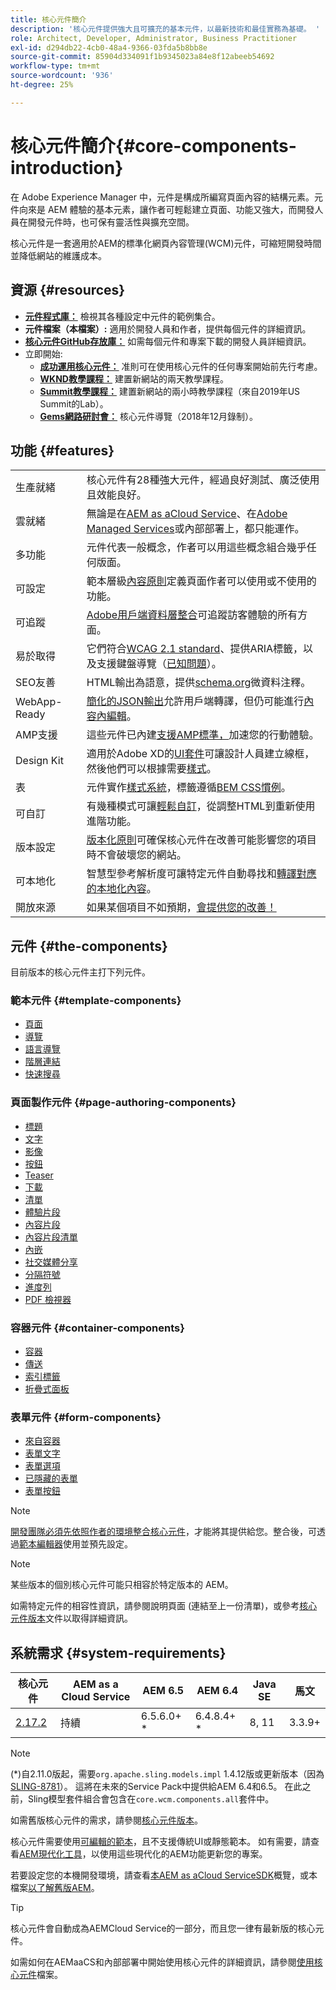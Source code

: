 ```yaml
---
title: 核心元件簡介
description: '核心元件提供強大且可擴充的基本元件，以最新技術和最佳實務為基礎。 '
role: Architect, Developer, Administrator, Business Practitioner
exl-id: d294db22-4cb0-48a4-9366-03fda5b8bb8e
source-git-commit: 85904d334091f1b9345023a84e8f12abeeb54692
workflow-type: tm+mt
source-wordcount: '936'
ht-degree: 25%

---
```


# 核心元件簡介{#core-components-introduction}

在 Adobe Experience Manager 中，元件是構成所編寫頁面內容的結構元素。元件向來是 AEM 體驗的基本元素，讓作者可輕鬆建立頁面、功能又強大，而開發人員在開發元件時，也可保有靈活性與擴充空間。

核心元件是一套適用於AEM的標準化網頁內容管理(WCM)元件，可縮短開發時間並降低網站的維護成本。

## 資源 {#resources}

* **[元件程式庫：](https://www.adobe.com/go/aem_cmp_library)** 檢視其各種設定中元件的範例集合。
* **元件檔案（本檔案）:** 適用於開發人員和作者，提供每個元件的詳細資訊。
* **[核心元件GitHub存放庫：](https://github.com/adobe/aem-core-wcm-components)** 如需每個元件和專案下載的開發人員詳細資訊。
* 立即開始:
   * **[成功運用核心元件：](/help/developing/success.md)** 准則可在使用核心元件的任何專案開始前先行考慮。
   * **[WKND教學課程：](https://docs.adobe.com/content/help/zh-Hant/experience-manager-learn/getting-started-wknd-tutorial-develop/overview.html)** 建置新網站的兩天教學課程。
   * **[Summit教學課程：](https://expleague.azureedge.net/labs/L767/index.html)** 建置新網站的兩小時教學課程（來自2019年US Summit的Lab）。
   * **[Gems網路研討會：](https://helpx.adobe.com/tw/experience-manager/kt/eseminars/gems/AEM-Core-Components.html)** 核心元件導覽（2018年12月錄制）。

## 功能 {#features}

|  |  |
|---|---|
| 生產就緒 | 核心元件有28種強大元件，經過良好測試、廣泛使用且效能良好。 |
| 雲就緒 | 無論是在[AEM as aCloud Service](https://docs.adobe.com/content/help/en/experience-manager-cloud-service/landing/home.html)、在[Adobe Managed Services](https://github.com/adobe/aem-project-archetype/tree/master/src/main/archetype/dispatcher.ams)或內部部署上，都只能運作。 |
| 多功能 | 元件代表一般概念，作者可以用這些概念組合幾乎任何版面。 |
| 可設定 | 範本層級[內容原則](https://docs.adobe.com/content/help/en/experience-manager-cloud-service/implementing/components-templates/templates.html#content-policies)定義頁面作者可以使用或不使用的功能。 |
| 可追蹤 | [Adobe用戶端資料層整合](/help/developing/data-layer/overview.md)可追蹤訪客體驗的所有方面。 |
| 易於取得 | 它們符合[WCAG 2.1 standard](https://www.w3.org/TR/WCAG21/)、提供ARIA標籤，以及支援鍵盤導覽（[已知問題](https://github.com/adobe/aem-core-wcm-components/issues?utf8=✓&amp;q=is%3Aissue+is%3Aopen+accessibility+in%3Atitle)）。 |
| SEO友善 | HTML輸出為語意，提供[schema.org](https://schema.org)微資料注釋。 |
| WebApp-Ready | [簡化的JSON輸出](https://docs.adobe.com/content/help/en/experience-manager-learn/foundation/development/develop-sling-model-exporter.html)允許用戶端轉譯，但仍可能進行[內容內編輯](https://docs.adobe.com/content/help/en/experience-manager-learn/sites/spa-editor/spa-editor-framework-feature-video-use.html)。 |
| AMP支援 | 這些元件已內建[支援AMP標準，](/help/developing/amp.md)加速您的行動體驗。 |
| Design Kit | 適用於Adobe XD的[UI套件](https://experienceleague.adobe.com/docs/experience-manager-learn/assets/AEM-CoreComponents-UI-Kit.xd)可讓設計人員建立線框，然後他們可以根據需要[樣式](https://github.com/adobe/aem-guides-wknd/releases/download/aem-guides-wknd-0.0.2/AEM_UI-kit-WKND.xd)。 |
| 表 | 元件實作[樣式系統](https://docs.adobe.com/content/help/en/experience-manager-cloud-service/implementing/components-templates/style-system.html)，標籤遵循[BEM CSS慣例](http://getbem.com/)。 |
| 可自訂 | 有幾種模式可讓[輕鬆自訂](developing/customizing.md)，從調整HTML到重新使用進階功能。 |
| 版本設定 | [版本化原則](https://github.com/adobe/aem-core-wcm-components/wiki/Versioning-policies)可確保核心元件在改善可能影響您的項目時不會破壞您的網站。 |
| 可本地化 | 智慧型參考解析度可讓特定元件自動尋找和[轉譯對應的本地化內容](get-started/localization.md)。 |
| 開放來源 | 如果某個項目不如預期，[會提供您的改善！](https://github.com/adobe/aem-core-wcm-components/blob/master/CONTRIBUTING.md) |

## 元件 {#the-components}

目前版本的核心元件主打下列元件。

### 範本元件 {#template-components}

* [頁面](components/page.md)
* [導覽](components/navigation.md)
* [語言導覽](components/language-navigation.md)
* [階層連結](components/breadcrumb.md)
* [快速搜尋](components/quick-search.md)

### 頁面製作元件 {#page-authoring-components}

* [標題](components/title.md)
* [文字](components/text.md)
* [影像](components/image.md)
* [按鈕](components/button.md)
* [Teaser](components/teaser.md)
* [下載](components/download.md)
* [清單](components/list.md)
* [體驗片段](components/experience-fragment.md)
* [內容片段](components/content-fragment-component.md)
* [內容片段清單](components/content-fragment-list.md)
* [內嵌](components/embed.md)
* [社交媒體分享](components/sharing.md)
* [分隔符號](components/separator.md)
* [進度列](components/progress-bar.md)
* [PDF 檢視器](components/pdf-viewer.md)

### 容器元件 {#container-components}

* [容器](components/container.md)
* [傳送](components/carousel.md)
* [索引標籤](components/tabs.md)
* [折疊式面板](components/accordion.md)

### 表單元件 {#form-components}

* [來自容器](components/forms/form-container.md)
* [表單文字](components/forms/form-text.md)
* [表單選項](components/forms/form-options.md)
* [已隱藏的表單](components/forms/form-hidden.md)
* [表單按鈕](components/forms/form-button.md)

>[!NOTE]
>
>[開發團隊必須先依照作者的環境整合核心元件](get-started/using.md)，才能將其提供給您。整合後，可透過[範本編輯器](https://docs.adobe.com/content/help/en/experience-manager-cloud-service/sites/authoring/features/templates.html)使用並預先設定。

>[!NOTE]
>
>某些版本的個別核心元件可能只相容於特定版本的 AEM。
>
>如需特定元件的相容性資訊，請參閱說明頁面 (連結至上一份清單)，或參考[核心元件版本](versions.md)文件以取得詳細資訊。

## 系統需求 {#system-requirements}

| 核心元件 | AEM as a Cloud Service  | AEM 6.5 | AEM 6.4 | Java SE | 馬文 |
|---------|---------|---------|---------|---------|---------|
| [2.17.2](https://github.com/adobe/aem-core-wcm-components/releases/tag/core.wcm.components.reactor-2.17.2) | 持續 | 6.5.6.0+ * | 6.4.8.4+ * | 8, 11 | 3.3.9+ |

>[!NOTE]
>
>(*)自2.11.0版起，需要`org.apache.sling.models.impl` 1.4.12版或更新版本（因為[SLING-8781](https://issues.apache.org/jira/browse/SLING-8781)）。 這將在未來的Service Pack中提供給AEM 6.4和6.5。 在此之前，Sling模型套件組合會包含在`core.wcm.components.all`套件中。

如需舊版核心元件的需求，請參閱[核心元件版本](versions.md)。

核心元件需要使用[可編輯的範本](https://docs.adobe.com/content/help/en/experience-manager-learn/sites/page-authoring/template-editor-feature-video-use.html)，且不支援傳統UI或靜態範本。 如有需要，請查看[AEM現代化工具](https://opensource.adobe.com/aem-modernize-tools/pages/tools.html)，以使用這些現代化的AEM功能更新您的專案。

若要設定您的本機開發環境，請查看[本AEM as aCloud ServiceSDK](https://docs.adobe.com/content/help/zh-Hant/experience-manager-learn/cloud-service/local-development-environment-set-up/overview.html)概覽，或本檔案[以了解舊版AEM](https://docs.adobe.com/content/help/en/experience-manager-learn/foundation/development/set-up-a-local-aem-development-environment.html)。

>[!TIP]
>
>核心元件會自動成為AEMCloud Service的一部分，而且您一律有最新版的核心元件。
>
>如需如何在AEMaaCS和內部部署中開始使用核心元件的詳細資訊，請參閱[使用核心元件](/help/get-started/using.md)檔案。
